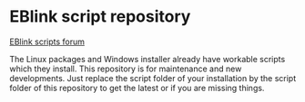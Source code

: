 # EBlink script repository

[ EBlink scripts forum ](https://embitz.org/forum/forum-7.html)

The Linux packages and Windows installer already have workable scripts which they install. This repository is for maintenance and new developments. Just replace the script folder of your installation by the script folder of this repository to get the latest or if you are missing things.
